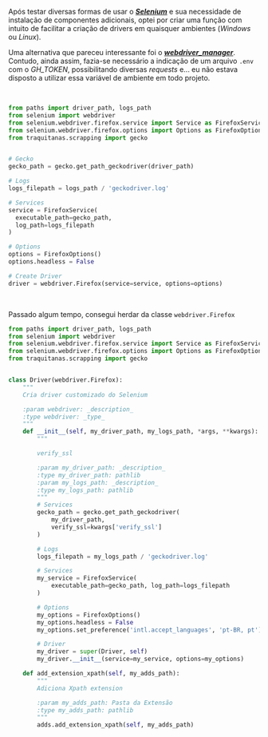 Após testar diversas formas de usar o [**_Selenium_**](https://selenium-python.readthedocs.io/) e sua necessidade de instalação de componentes adicionais, optei por criar uma função com intuito de facilitar a criação de drivers em quaisquer ambientes (_Windows_ ou _Linux_).

Uma alternativa que pareceu interessante foi o [**_webdriver_manager_**](https://pypi.org/project/webdriver-manager/). Contudo, ainda assim, fazia-se necessário a indicação de um arquivo `.env` com o _GH_TOKEN_, possibilitando diversas _requests_ e... eu não estava disposto a utilizar essa variável de ambiente em todo projeto.

<br>

```python
from paths import driver_path, logs_path
from selenium import webdriver
from selenium.webdriver.firefox.service import Service as FirefoxService
from selenium.webdriver.firefox.options import Options as FirefoxOptions
from traquitanas.scrapping import gecko


# Gecko
gecko_path = gecko.get_path_geckodriver(driver_path)

# Logs
logs_filepath = logs_path / 'geckodriver.log'

# Services
service = FirefoxService(
  executable_path=gecko_path,
  log_path=logs_filepath
)

# Options
options = FirefoxOptions()
options.headless = False

# Create Driver
driver = webdriver.Firefox(service=service, options=options)
```

<br>


Passado algum tempo, consegui herdar da classe `webdriver.Firefox`

```python
from paths import driver_path, logs_path
from selenium import webdriver
from selenium.webdriver.firefox.service import Service as FirefoxService
from selenium.webdriver.firefox.options import Options as FirefoxOptions
from traquitanas.scrapping import gecko


class Driver(webdriver.Firefox):
    """
    Cria driver customizado do Selenium

    :param webdriver: _description_
    :type webdriver: _type_
    """
    def __init__(self, my_driver_path, my_logs_path, *args, **kwargs):
        """

        verify_ssl

        :param my_driver_path: _description_
        :type my_driver_path: pathlib
        :param my_logs_path: _description_
        :type my_logs_path: pathlib
        """
        # Services
        gecko_path = gecko.get_path_geckodriver(
            my_driver_path,
            verify_ssl=kwargs['verify_ssl']
        )

        # Logs
        logs_filepath = my_logs_path / 'geckodriver.log'

        # Services
        my_service = FirefoxService(
            executable_path=gecko_path, log_path=logs_filepath
        )

        # Options
        my_options = FirefoxOptions()
        my_options.headless = False
        my_options.set_preference('intl.accept_languages', 'pt-BR, pt')

        # Driver
        my_driver = super(Driver, self)
        my_driver.__init__(service=my_service, options=my_options)

    def add_extension_xpath(self, my_adds_path):
        """
        Adiciona Xpath extension

        :param my_adds_path: Pasta da Extensão
        :type my_adds_path: pathlib
        """
        adds.add_extension_xpath(self, my_adds_path)
```
